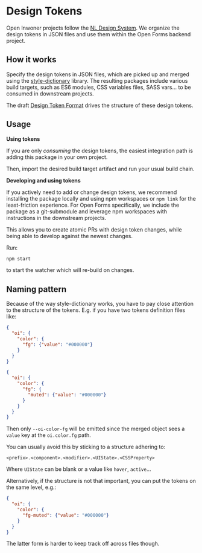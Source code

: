 # Design Tokens

Open Inwoner projects follow the [NL Design System](https://github.com/nl-design-system). We organize
the design tokens in JSON files and use them within the Open Forms
backend project.

## How it works

Specify the design tokens in JSON files, which are picked up and merged using the
[style-dictionary](https://www.npmjs.com/package/style-dictionary) library. The resulting packages
include various build targets, such as ES6 modules, CSS variables files, SASS vars... to be consumed
in downstream projects.

The draft [Design Token Format](https://design-tokens.github.io/community-group/format/) drives the
structure of these design tokens.

## Usage

**Using tokens**

If you are only _consuming_ the design tokens, the easiest integration path is adding this
package in your own project.

Then, import the desired build target artifact and run your usual build chain.

**Developing and using tokens**

If you actively need to add or change design tokens, we recommend installing the package locally and
using npm workspaces or `npm link` for the least-friction experience. For Open Forms specifically,
we include the package as a git-submodule and leverage npm workspaces with instructions in the
downstream projects.

This allows you to create atomic PRs with design token changes, while being able to develop against
the newest changes.

Run:

```bash
npm start
```

to start the watcher which will re-build on changes.

## Naming pattern

Because of the way style-dictionary works, you have to pay close attention to the structure of the
tokens. E.g. if you have two tokens definition files like:

```json
{
  "oi": {
    "color": {
      "fg": {"value": "#000000"}
    }
  }
}
```

```json
{
  "oi": {
    "color": {
      "fg": {
        "muted": {"value": "#000000"}
      }
    }
  }
}
```

Then only `--oi-color-fg` will be emitted since the merged object sees a `value` key at the
`oi.color.fg` path.

You can usually avoid this by sticking to a structure adhering to:

```
<prefix>.<component>.<modifier>.<UIState>.<CSSProperty>
```

Where `UIState` can be blank or a value like `hover`, `active`...

Alternatively, if the structure is not that important, you can put the tokens on the same level,
e.g.:

```json
{
  "oi": {
    "color": {
      "fg-muted": {"value": "#000000"}
    }
  }
}
```

The latter form is harder to keep track off across files though.
